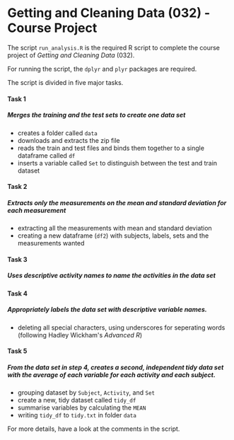 # Getting and Cleaning Data (032) - Course Project

The script `run_analysis.R` is the required R script to complete the course project of _Getting and Cleaning Data_ (032).

For running the script, the `dplyr` and `plyr` packages are required.

The script is divided in five major tasks.

#### Task 1
##### Merges the training and the test sets to create one data set

* creates a folder called `data`
* downloads and extracts the zip file
* reads the train and test files and binds them together to a single dataframe called `df`
* inserts a variable called `Set` to distinguish between the test and train dataset

#### Task 2 
##### Extracts only the measurements on the mean and standard deviation for each measurement 

* extracting all the measurements with mean and standard deviation
* creating a new dataframe (`df2`) with subjects, labels, sets and the measurements wanted

#### Task  3
##### Uses descriptive activity names to name the activities in the data set

#### Task 4
##### Appropriately labels the data set with descriptive variable names. 

* deleting all special characters, using underscores for seperating words (following Hadley Wickham's _Advanced R_)

#### Task 5
##### From the data set in step 4, creates a second, independent tidy data set with the average of each variable for each activity and each subject.

* grouping dataset by `Subject`, `Activity`, and `Set`
* create a new, tidy dataset called `tidy_df`
* summarise variables by calculating the `MEAN` 
* writing `tidy_df` to `tidy.txt` in folder `data`


For more details, have a look at the comments in the script.

